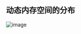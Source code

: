 ## 动态内存空间的分布
![image](https://github.com/Lp700750/Blogs/assets/104414865/286ba05d-1bf8-4e89-ae8e-138af49f743e)

